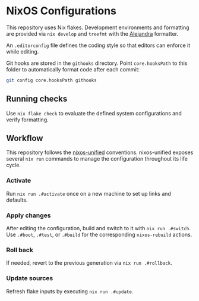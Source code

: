 # NixOS Configurations

This repository uses Nix flakes. Development environments and formatting are provided via `nix develop` and `treefmt` with the [Alejandra](https://github.com/kamadorueda/alejandra) formatter.

An `.editorconfig` file defines the coding style so that editors can enforce it while editing.

Git hooks are stored in the `githooks` directory. Point `core.hooksPath` to this folder to automatically format code after each commit:

```bash
git config core.hooksPath githooks
```

## Running checks

Use `nix flake check` to evaluate the defined system configurations and verify formatting.

## Workflow

This repository follows the [nixos-unified](https://nixos-unified.org/#why) conventions. nixos-unified exposes several `nix run` commands to manage the configuration throughout its life cycle.

### Activate
Run `nix run .#activate` once on a new machine to set up links and defaults.

### Apply changes
After editing the configuration, build and switch to it with `nix run .#switch`. Use `.#boot`, `.#test`, or `.#build` for the corresponding `nixos-rebuild` actions.

### Roll back
If needed, revert to the previous generation via `nix run .#rollback`.

### Update sources
Refresh flake inputs by executing `nix run .#update`.
